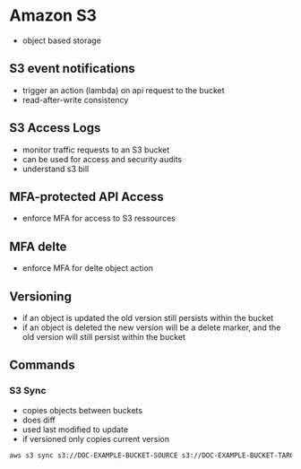 # Amazon S3
- object based storage

## S3 event notifications
- trigger an action (lambda) on api request to the bucket
- read-after-write consistency
## S3 Access Logs
- monitor traffic requests to an S3 bucket
- can be used for access and security audits
- understand s3 bill

## MFA-protected API Access
- enforce MFA for access to S3 ressources
## MFA delte
- enforce MFA for delte object action
## Versioning
- if an object is updated the old version still persists within the bucket
- if an object is deleted the new version will be a delete marker, and the old version will still persist within the bucket
## Commands 
### S3 Sync
- copies objects between buckets
- does diff
- used last modified to update
- if versioned only copies current version
```bash
aws s3 sync s3://DOC-EXAMPLE-BUCKET-SOURCE s3://DOC-EXAMPLE-BUCKET-TARGET
```